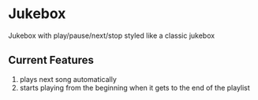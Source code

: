 # Jukebox
Jukebox with play/pause/next/stop styled like a classic jukebox

## Current Features
1. plays next song automatically
2. starts playing from the beginning when it gets to the end of the playlist
